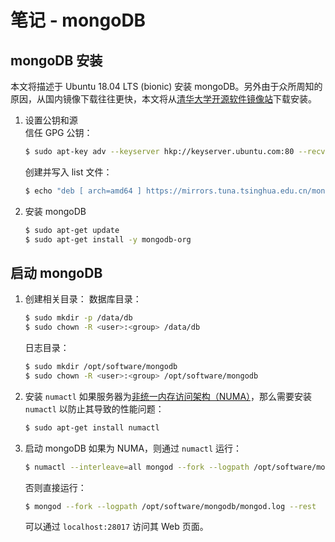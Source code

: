 # 笔记 - mongoDB
## mongoDB 安装
本文将描述于 Ubuntu 18.04 LTS (bionic) 安装 mongoDB。另外由于众所周知的原因，从国内镜像下载往往更快，本文将从[清华大学开源软件镜像站](https://mirror.tuna.tsinghua.edu.cn/help/mongodb/)下载安装。
1. 设置公钥和源  
   信任 GPG 公钥：  
   ```bash
   $ sudo apt-key adv --keyserver hkp://keyserver.ubuntu.com:80 --recv EA312927
   ```
   创建并写入 list 文件：  
   ```bash
   $ echo "deb [ arch=amd64 ] https://mirrors.tuna.tsinghua.edu.cn/mongodb/apt/ubuntu bionic/mongodb-org/4.0 multiverse" | sudo tee /etc/apt/sources.list.d/mongodb-org-4.0.list
   ```
2. 安装 mongoDB
   ```bash
   $ sudo apt-get update
   $ sudo apt-get install -y mongodb-org
   ```
## 启动 mongoDB
1. 创建相关目录：
    数据库目录：  
    ```bash
    $ sudo mkdir -p /data/db
    $ sudo chown -R <user>:<group> /data/db
    ```
    日志目录：  
    ```bash
    $ sudo mkdir /opt/software/mongodb
    $ sudo chown -R <user>:<group> /opt/software/mongodb
    ```
2. 安装 `numactl`
    如果服务器为[非统一内存访问架构（NUMA）](https://zh.wikipedia.org/wiki/非均匀访存模型)，那么需要安装 `numactl` 以防止其导致的性能问题：  
    ```bash
    $ sudo apt-get install numactl
    ```
3. 启动 mongoDB
    如果为 NUMA，则通过 `numactl` 运行：  
    ```bash
    $ numactl --interleave=all mongod --fork --logpath /opt/software/mongodb/mongod.log --rest
    ```
    否则直接运行：  
    ```bash
    $ mongod --fork --logpath /opt/software/mongodb/mongod.log --rest
    ```
    可以通过 `localhost:28017` 访问其 Web 页面。
